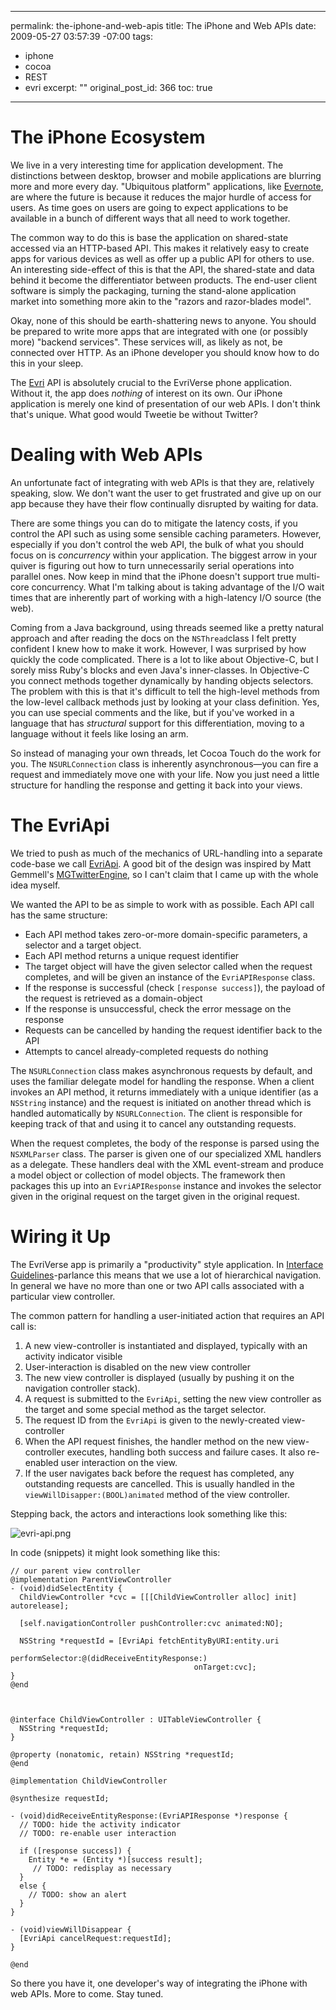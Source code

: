 ----- 
permalink: the-iphone-and-web-apis
title: The iPhone and Web APIs
date: 2009-05-27 03:57:39 -07:00
tags:
- iphone
- cocoa
- REST
- evri
excerpt: ""
original_post_id: 366
toc: true
-----
# The iPhone Ecosystem

We live in a very interesting time for application development. The distinctions between desktop, browser and mobile applications are blurring more and more every day. "Ubiquitous platform" applications, like [Evernote](http://evernote.com), are where the future is because it reduces the major hurdle of access for users. As time goes on users are going to expect applications to be available in a bunch of different ways that all need to work together.

The common way to do this is base the application on shared-state accessed via an HTTP-based API. This makes it relatively easy to create apps for various devices as well as offer up a public API for others to use. An interesting side-effect of this is that the API, the shared-state and data behind it become the differentiator between products. The end-user client software is simply the packaging, turning the stand-alone application market into something more akin to the "razors and razor-blades model".

Okay, none of this should be earth-shattering news to anyone. You should be prepared to write more apps that are integrated with one (or possibly more) "backend services". These services will, as likely as not, be connected over HTTP. As an iPhone developer you should know how to do this in your sleep.

The [Evri](http://www.evri.com) API is absolutely crucial to the EvriVerse phone application. Without it, the app does _nothing_ of interest on its own. Our iPhone application is merely one kind of presentation of our web APIs. I don't think that's unique. What good would Tweetie be without Twitter?

# Dealing with Web APIs

An unfortunate fact of integrating with web APIs is that they are, relatively speaking, slow. We don't want the user to get frustrated and give up on our app because they have their flow continually disrupted by waiting for data.

There are some things you can do to mitigate the latency costs, if you control the API such as using some sensible caching parameters. However, especially if you don't control the web API, the bulk of what you should focus on is _concurrency_ within your application. The biggest arrow in your quiver is figuring out how to turn unnecessarily serial operations into parallel ones. Now keep in mind that the iPhone doesn't support true multi-core concurrency. What I'm talking about is taking advantage of the I/O wait times that are inherently part of working with a high-latency I/O source (the web).

Coming from a Java background, using threads seemed like a pretty natural approach and after reading the docs on the `NSThread`class I felt pretty confident I knew how to make it work. However, I was surprised by how quickly the code complicated. There is a lot to like about Objective-C, but I sorely miss Ruby's blocks and even Java's inner-classes. In Objective-C you connect methods together dynamically by handing objects selectors. The problem with this is that it's difficult to tell the high-level methods from the low-level callback methods just by looking at your class definition. Yes, you can use special comments and the like, but if you've worked in a language that has _structural_ support for this differentiation, moving to a language without it feels like losing an arm.

So instead of managing your own threads, let Cocoa Touch do the work for you. The `NSURLConnection` class is inherently asynchronous&mdash;you can fire a request and immediately move one with your life. Now you just need a little structure for handling the response and getting it back into your views.

# The EvriApi

We tried to push as much of the mechanics of URL-handling into a separate code-base we call [EvriApi](http://github.com/evri/EvriApi). A good bit of the design was inspired by Matt Gemmell's [MGTwitterEngine](http://mattgemmell.com/2008/02/22/mgtwitterengine-twitter-from-cocoa), so I can't claim that I came up with the whole idea myself.

We wanted the API to be as simple to work with as possible. Each API call has the same structure:
*  Each API method takes zero-or-more domain-specific parameters, a selector and a target object.
*  Each API method returns a unique request identifier
*  The target object will have the given selector called when the request completes, and will be given an instance of the `EvriAPIResponse` class.
*  If the response is successful (check `[response success]`), the payload of the request is retrieved as a domain-object
*  If the response is unsuccessful, check the error message on the response
*  Requests can be cancelled by handing the request identifier back to the API
*  Attempts to cancel already-completed requests do nothing


The `NSURLConnection` class makes asynchronous requests by default, and uses the familiar delegate model for handling the response. When a client invokes an API method, it returns immediately with a unique identifier (as a `NSString` instance) and the request is initiated on another thread which is handled automatically by `NSURLConnection`. The client is responsible for keeping track of that and using it to cancel any outstanding requests.

When the request completes, the body of the response is parsed using the `NSXMLParser` class. The parser is given one of our specialized XML handlers as a delegate. These handlers deal with the XML event-stream and produce a model object or collection of model objects. The framework then packages this up into an `EvriAPIResponse` instance and invokes the selector given in the original request on the target given in the original request.

# Wiring it Up

The EvriVerse app is primarily a "productivity" style application. In [Interface Guidelines](http://developer.apple.com/iPhone/library/documentation/UserExperience/Conceptual/MobileHIG/Introduction/Introduction.html)-parlance this means that we use a lot of hierarchical navigation. In general we have no more than one or two API calls associated with a particular view controller. 

The common pattern for handling a user-initiated action that requires an API call is:

1.  A new view-controller is instantiated and displayed, typically with an activity indicator visible
2.  User-interaction is disabled on the new view controller
3.  The new view controller is displayed (usually by pushing it on the navigation controller stack).
4.  A request is submitted to the `EvriApi`, setting the new view controller as the target and some special method as the target selector.
5.  The request ID from the `EvriApi` is given to the newly-created view-controller
6.  When the API request finishes, the handler method on the new view-controller executes, handling both success and failure cases. It also re-enabled user interaction on the view.
7.  If the user navigates back before the request has completed, any outstanding requests are cancelled. This is usually handled in the `viewWillDisapper:(BOOL)animated` method of the view controller.

Stepping back, the actors and interactions look something like this:

![evri-api.png](/images/2009/05/evri-api.png)

In code (snippets) it might look something like this:

    // our parent view controller
    @implementation ParentViewController
    - (void)didSelectEntity {
      ChildViewController *cvc = [[[ChildViewController alloc] init] autorelease];
    
      [self.navigationController pushController:cvc animated:NO];
    
      NSString *requestId = [EvriApi fetchEntityByURI:entity.uri
                                      performSelector:@(didReceiveEntityResponse:)
                                             onTarget:cvc];
    }
    @end



    @interface ChildViewController : UITableViewController {
      NSString *requestId;
    }
    
    @property (nonatomic, retain) NSString *requestId;
    @end
    
    @implementation ChildViewController
    
    @synthesize requestId;
    
    - (void)didReceiveEntityResponse:(EvriAPIResponse *)response {
      // TODO: hide the activity indicator
      // TODO: re-enable user interaction
    
      if ([response success]) {
        Entity *e = (Entity *)[success result];
    	 // TODO: redisplay as necessary
      }
      else {
        // TODO: show an alert
      }
    }
    
    - (void)viewWillDisappear {
      [EvriApi cancelRequest:requestId];
    }
    
    @end


So there you have it, one developer's way of integrating the iPhone with web APIs. More to come. Stay tuned.
